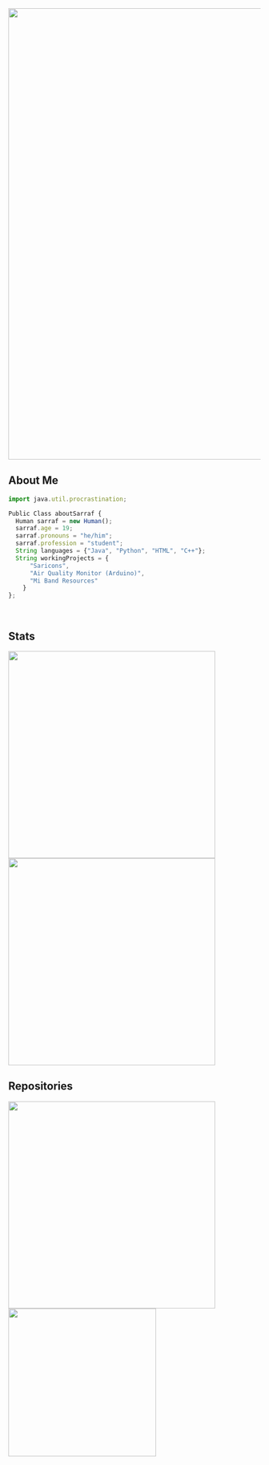 <img width="900" src="https://user-images.githubusercontent.com/61262059/183996211-ab7ce45a-834c-428a-89a3-3127e0c06a19.png">

## About Me

```js
import java.util.procrastination;

Public Class aboutSarraf {
  Human sarraf = new Human();
  sarraf.age = 19;
  sarraf.pronouns = "he/him";
  sarraf.profession = "student";
  String languages = {"Java", "Python", "HTML", "C++"};
  String workingProjects = {
      "Saricons",
      "Air Quality Monitor (Arduino)",
      "Mi Band Resources"
    }
};
```
<br>

## Stats
<img align="left" width="413" src="https://github-readme-stats.vercel.app/api?username=SARRAF-5757&count_private=true&show_icons=true&theme=tokyonight">
<img aligh="right" width="413" src="https://github-readme-stats.vercel.app/api/top-langs/?username=SARRAF-5757&layout=compact&count_private=true&theme=tokyonight">

<br>

## Repositories
<img align="left" width="413" src="https://github-readme-stats.vercel.app/api/pin/?username=SARRAF-5757&repo=Saricons&theme=radical">
<img align="left" width="295" src="https://github-readme-stats.vercel.app/api/pin/?username=felixcreate&repo=Air-Quality-Arduino&theme=radical">
